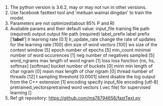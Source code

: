 1. The python version is 3.6.2, may or may not run in other versions.
2. Use facebook fasttext tool and 'meituan waimai dingdan' to train the model.
3. Parameters are not optimized(about 85% P and R)
4. Avaliable params and their default value:
   input_file               training file path (required)
   output                   output file path (required)
   label_prefix             label prefix ['__label__']
   lr                       learning rate [0.1]
   lr_update_rate           change the rate of updates for the learning rate [100]
   dim                      size of word vectors [100]
   ws                       size of the context window [5]
   epoch                    number of epochs [5]
   min_count                minimal number of word occurences [1]
   neg                      number of negatives sampled [5]
   word_ngrams              max length of word ngram [1]
   loss                     loss function {ns, hs, softmax} [softmax]
   bucket                   number of buckets [0]
   minn                     min length of char ngram [0]
   maxn                     max length of char ngram [0]
   thread                   number of threads [12]
   t                        sampling threshold [0.0001]
   silent                   disable the log output from the C++ extension [1]
   encoding                 specify input_file encoding [utf-8]
   pretrained_vectorspretrained word vectors (.vec file) for supervised learning []
5. Ref git repository: https://github.com/ma78794656/fastText.py
